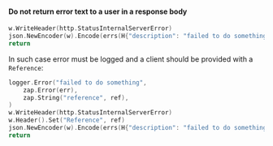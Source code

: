 #### Do not return error text to a user in a response body

```go
w.WriteHeader(http.StatusInternalServerError)
json.NewEncoder(w).Encode(errs(H{"description": "failed to do something: " + err.Error()}))
return
```

In such case error must be logged and a client should be provided with a `Reference`:

```go
logger.Error("failed to do something",
    zap.Error(err),    
    zap.String("reference", ref),
)
w.WriteHeader(http.StatusInternalServerError)
w.Header().Set("Reference", ref)
json.NewEncoder(w).Encode(errs(H{"description": "failed to do something"}))
return
```
